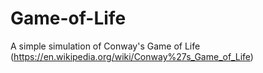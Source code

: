 # Game-of-Life
A simple simulation of Conway's Game of Life (https://en.wikipedia.org/wiki/Conway%27s_Game_of_Life)
